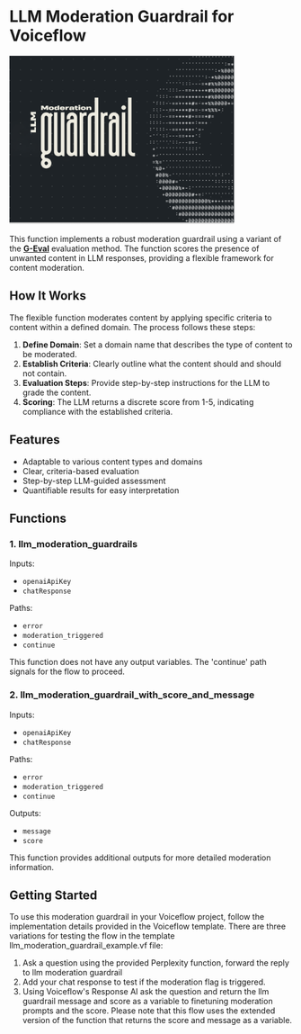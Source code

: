 # LLM Moderation Guardrail for Voiceflow

<img src="./vf_llm_moderation_guardrail_logo.png" alt="Moderation Guardrail Logo" width="400" height="300"/>

This function implements a robust moderation guardrail using a variant of the [**G-Eval**](https://arxiv.org/abs/2303.16634) evaluation method. The function scores the presence of unwanted content in LLM responses, providing a flexible framework for content moderation.

## How It Works

The flexible function moderates content by applying specific criteria to content within a defined domain. The process follows these steps:

1. **Define Domain**: Set a domain name that describes the type of content to be moderated.
2. **Establish Criteria**: Clearly outline what the content should and should not contain.
3. **Evaluation Steps**: Provide step-by-step instructions for the LLM to grade the content.
4. **Scoring**: The LLM returns a discrete score from 1-5, indicating compliance with the established criteria.

## Features

- Adaptable to various content types and domains
- Clear, criteria-based evaluation
- Step-by-step LLM-guided assessment
- Quantifiable results for easy interpretation

## Functions

### 1. llm_moderation_guardrails

Inputs:
- `openaiApiKey`
- `chatResponse`

Paths:
- `error`
- `moderation_triggered`
- `continue`

This function does not have any output variables. The 'continue' path signals for the flow to proceed.

### 2. llm_moderation_guardrail_with_score_and_message

Inputs:
- `openaiApiKey`
- `chatResponse`

Paths:
- `error`
- `moderation_triggered`
- `continue`

Outputs:
- `message`
- `score`

This function provides additional outputs for more detailed moderation information.

## Getting Started

To use this moderation guardrail in your Voiceflow project, follow the implementation details provided in the Voiceflow template.
There are three variations for testing the flow in the template llm_moderation_guardrail_example.vf file:
1. Ask a question using the provided Perplexity function, forward the reply to llm moderation guardrail
2. Add your chat response to test if the moderation flag is triggered.
3. Using Voiceflow's Response AI ask the question and return the llm guardrail message and score as a variable to finetuning moderation prompts and the score. Please note that this flow uses the extended version of the function that returns the score and message as a variable.



